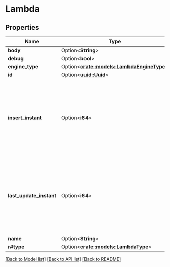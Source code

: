 # Lambda

## Properties

Name | Type | Description | Notes
------------ | ------------- | ------------- | -------------
**body** | Option<**String**> |  | [optional]
**debug** | Option<**bool**> |  | [optional]
**engine_type** | Option<[**crate::models::LambdaEngineType**](LambdaEngineType.md)> |  | [optional]
**id** | Option<[**uuid::Uuid**](uuid::Uuid.md)> |  | [optional]
**insert_instant** | Option<**i64**> | The number of milliseconds since the unix epoch: January 1, 1970 00:00:00 UTC. This value is always in UTC. | [optional]
**last_update_instant** | Option<**i64**> | The number of milliseconds since the unix epoch: January 1, 1970 00:00:00 UTC. This value is always in UTC. | [optional]
**name** | Option<**String**> |  | [optional]
**r#type** | Option<[**crate::models::LambdaType**](LambdaType.md)> |  | [optional]

[[Back to Model list]](../README.md#documentation-for-models) [[Back to API list]](../README.md#documentation-for-api-endpoints) [[Back to README]](../README.md)


